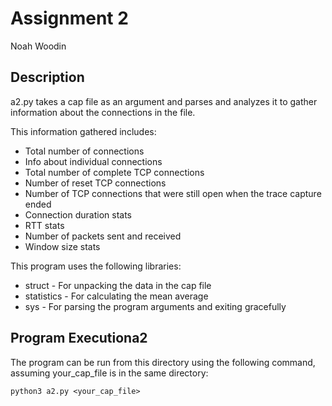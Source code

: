 # Assignment 2
Noah Woodin

## Description
a2.py takes a cap file as an argument and parses and analyzes it to gather information about the connections in the file.

This information gathered includes:
* Total number of connections
* Info about individual connections
* Total number of complete TCP connections
* Number of reset TCP connections
* Number of TCP connections that were still open when the trace capture ended
* Connection duration stats
* RTT stats
* Number of packets sent and received
* Window size stats

This program uses the following libraries:
   * struct - For unpacking the data in the cap file
   * statistics - For calculating the mean average
   * sys - For parsing the program arguments and exiting gracefully

## Program Executiona2
The program can be run from this directory using the following command, assuming your_cap_file is in the same directory:

`python3 a2.py <your_cap_file>`
